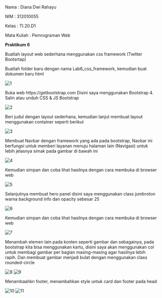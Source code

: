 Nama : Diana Dwi Rahayu
<p> NIM  : 312010055
<p> Kelas : TI.20.D1
<p> Mata Kuliah : Pemrograman Web
<p> <b>Praktikum 6</b>
<p> Buatlah layout web sederhana menggunakan css framework (Twitter Bootsrtap)
<p> Buatlah folder baru dengan nama Lab6_css_framework, kemudian buat dokumen baru html

  
 ![1](https://user-images.githubusercontent.com/101866805/164710165-c52c8c49-0f43-477f-b1f1-4e976407295a.png)
<p> Buka web https://getbootstrap.com Disini saya menggunakan Bootstrap 4. Salin atau unduh CSS & JS Bootstrap

 
 ![2](https://user-images.githubusercontent.com/101866805/164712230-927f4e37-2056-4670-8f52-48fe377ed2a0.png)
<p> Beri judul dengan layout sederhana, kemudian lanjut membuat layout menggunakan container seperti berikut


![3](https://user-images.githubusercontent.com/101866805/164712370-d851a88e-016f-491b-bd4f-9b7c559b8514.png)
<p> Membuat Navbar dengan framework yang ada pada bootstrap, Navbar ini berfungsi untuk memberi layanan menuju halaman lain (Navigasi) untuk lebih jelasnya simak pada gambar di bawah ini


![4](https://user-images.githubusercontent.com/101866805/164712500-4287cd80-3aea-4683-8d15-2a96191fbbd8.png)
<p> Kemudian simpan dan coba lihat hasilnya dengan cara membuka di browser web


![5](https://user-images.githubusercontent.com/101866805/164712726-c67b7583-cc4f-498f-a379-e21fa3e374a9.png)
<p> Selanjutnya membuat hero panel disini saya menggunakan class jumbroton warna background info dan opacity sebesar 25


![6](https://user-images.githubusercontent.com/101866805/164712895-27edecc6-d210-434a-b136-a5f58f849881.png)
<p> Kemudian simpan dan coba lihat hasilnya dengan cara membuka di browser web


![7](https://user-images.githubusercontent.com/101866805/164712984-3237a27f-6cd3-49be-9ca6-526651db79fa.png)
<p> Menambah elemen lain pada konten seperti gambar dan sebagainya, pada bootstrap kita bisa menggunakan kartu, disini saya akan menggunakan col untuk membagi gambar per bagian masing-masing agar hasilnya lebih rapih. Dan membuat gambar menjadi bulat dengan menggunakan class rounded-circle


![8](https://user-images.githubusercontent.com/101866805/164713224-b9f45d5f-245d-4796-a06f-90aba30754c9.png)
![9](https://user-images.githubusercontent.com/101866805/164713509-77fc75c8-c942-4bbe-8486-b9924886c46c.png)

<p> Menambaahkn footer, menambahkan style untuk card dan footer pada head


![10](https://user-images.githubusercontent.com/101866805/164713461-6eb99c5a-b953-487c-b051-9a09e7d4dc29.png)
![11](https://user-images.githubusercontent.com/101866805/164713547-371fcd96-47da-4077-97f5-db0e036b3fa1.png)


